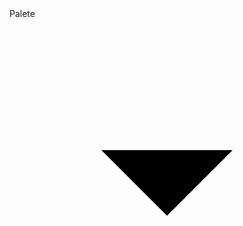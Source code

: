 <div class="MuiInputBase-root MuiInput-root MuiInput-underline MuiInputBase-formControl MuiInput-formControl"><div class="MuiSelect-root jss2031 MuiSelect-select MuiSelect-selectMenu MuiInputBase-input MuiInput-input" tabindex="0" role="button" aria-labelledby=" mui-component-select-tipo_volume" aria-haspopup="listbox" id="mui-component-select-tipo_volume"><div class="MuiListItemText-root"><span class="MuiTypography-root MuiListItemText-primary MuiTypography-body1">Palete</span></div></div><input name="tipo_volume" type="hidden" value="a9f12979-80a0-41c3-80d1-2157843fa2b5"><svg class="MuiSvgIcon-root MuiSelect-icon" focusable="false" viewBox="0 0 24 24" aria-hidden="true" role="presentation"><path d="M7 10l5 5 5-5z"></path></svg></div>